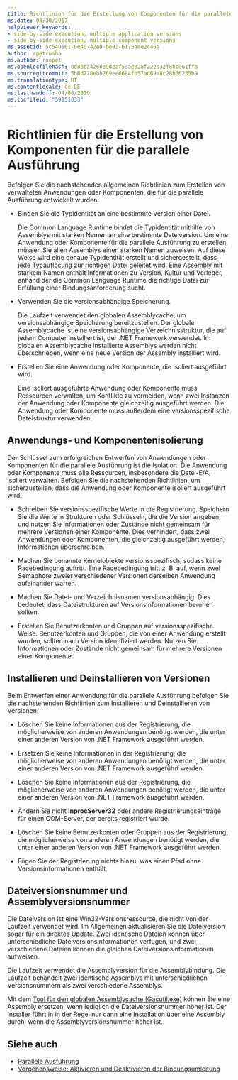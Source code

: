 ```yaml
---
title: Richtlinien für die Erstellung von Komponenten für die parallele Ausführung
ms.date: 03/30/2017
helpviewer_keywords:
- side-by-side execution, multiple application versions
- side-by-side execution, multiple component versions
ms.assetid: 5c540161-6e40-42e9-be92-6175aee2c46a
author: rpetrusha
ms.author: ronpet
ms.openlocfilehash: 0e88ba4260e9deaf53ae828f222d32f8ece61ffa
ms.sourcegitcommit: 5b6d778ebb269ee6684fb57ad69a8c28b06235b9
ms.translationtype: HT
ms.contentlocale: de-DE
ms.lasthandoff: 04/08/2019
ms.locfileid: "59151033"
---
```

# <a name="guidelines-for-creating-components-for-side-by-side-execution"></a>Richtlinien für die Erstellung von Komponenten für die parallele Ausführung
Befolgen Sie die nachstehenden allgemeinen Richtlinien zum Erstellen von verwalteten Anwendungen oder Komponenten, die für die parallele Ausführung entwickelt wurden:  
  
-   Binden Sie die Typidentität an eine bestimmte Version einer Datei.  
  
     Die Common Language Runtime bindet die Typidentität mithilfe von Assemblys mit starken Namen an eine bestimmte Dateiversion. Um eine Anwendung oder Komponente für die parallele Ausführung zu erstellen, müssen Sie allen Assemblys einen starken Namen zuweisen. Auf diese Weise wird eine genaue Typidentität erstellt und sichergestellt, dass jede Typauflösung zur richtigen Datei geleitet wird. Eine Assembly mit starkem Namen enthält Informationen zu Version, Kultur und Verleger, anhand der die Common Language Runtime die richtige Datei zur Erfüllung einer Bindungsanforderung sucht.  
  
-   Verwenden Sie die versionsabhängige Speicherung.  
  
     Die Laufzeit verwendet den globalen Assemblycache, um versionsabhängige Speicherung bereitzustellen. Der globale Assemblycache ist eine versionsabhängige Verzeichnisstruktur, die auf jedem Computer installiert ist, der .NET Framework verwendet. Im globalen Assemblycache installierte Assemblys werden nicht überschrieben, wenn eine neue Version der Assembly installiert wird.  
  
-   Erstellen Sie eine Anwendung oder Komponente, die isoliert ausgeführt wird.  
  
     Eine isoliert ausgeführte Anwendung oder Komponente muss Ressourcen verwalten, um Konflikte zu vermeiden, wenn zwei Instanzen der Anwendung oder Komponente gleichzeitig ausgeführt werden. Die Anwendung oder Komponente muss außerdem eine versionsspezifische Dateistruktur verwenden.  
  
## <a name="application-and-component-isolation"></a>Anwendungs- und Komponentenisolierung  
 Der Schlüssel zum erfolgreichen Entwerfen von Anwendungen oder Komponenten für die parallele Ausführung ist die Isolation. Die Anwendung oder Komponente muss alle Ressourcen, insbesondere die Datei-E/A, isoliert verwalten. Befolgen Sie die nachstehenden Richtlinien, um sicherzustellen, dass die Anwendung oder Komponente isoliert ausgeführt wird:  
  
-   Schreiben Sie versionsspezifische Werte in die Registrierung. Speichern Sie die Werte in Strukturen oder Schlüsseln, die die Version angeben, und nutzen Sie Informationen oder Zustände nicht gemeinsam für mehrere Versionen einer Komponente. Dies verhindert, dass zwei Anwendungen oder Komponenten, die gleichzeitig ausgeführt werden, Informationen überschreiben.  
  
-   Machen Sie benannte Kernelobjekte versionsspezifisch, sodass keine Racebedingung auftritt. Eine Racebedingung tritt z. B. auf, wenn zwei Semaphore zweier verschiedener Versionen derselben Anwendung aufeinander warten.  
  
-   Machen Sie Datei- und Verzeichnisnamen versionsabhängig. Dies bedeutet, dass Dateistrukturen auf Versionsinformationen beruhen sollten.  
  
-   Erstellen Sie Benutzerkonten und Gruppen auf versionsspezifische Weise. Benutzerkonten und Gruppen, die von einer Anwendung erstellt wurden, sollten nach Version identifiziert werden. Nutzen Sie Informationen oder Zustände nicht gemeinsam für mehrere Versionen einer Komponente.  
  
## <a name="installing-and-uninstalling-versions"></a>Installieren und Deinstallieren von Versionen  
 Beim Entwerfen einer Anwendung für die parallele Ausführung befolgen Sie die nachstehenden Richtlinien zum Installieren und Deinstallieren von Versionen:  
  
-   Löschen Sie keine Informationen aus der Registrierung, die möglicherweise von anderen Anwendungen benötigt werden, die unter einer anderen Version von .NET Framework ausgeführt werden.  
  
-   Ersetzen Sie keine Informationen in der Registrierung, die möglicherweise von anderen Anwendungen benötigt werden, die unter einer anderen Version von .NET Framework ausgeführt werden.  
  
-   Löschen Sie keine Informationen aus der Registrierung, die möglicherweise von anderen Anwendungen benötigt werden, die unter einer anderen Version von .NET Framework ausgeführt werden.  
  
-   Ändern Sie nicht **InprocServer32** oder andere Registrierungseinträge für einen COM-Server, der bereits registriert wurde.  
  
-   Löschen Sie keine Benutzerkonten oder Gruppen aus der Registrierung, die möglicherweise von anderen Anwendungen benötigt werden, die unter einer anderen Version von .NET Framework ausgeführt werden.  
  
-   Fügen Sie der Registrierung nichts hinzu, was einen Pfad ohne Versionsinformationen enthält.  
  
## <a name="file-version-number-and-assembly-version-number"></a>Dateiversionsnummer und Assemblyversionsnummer  
 Die Dateiversion ist eine Win32-Versionsressource, die nicht von der Laufzeit verwendet wird. Im Allgemeinen aktualisieren Sie die Dateiversion sogar für ein direktes Update. Zwei identische Dateien können über unterschiedliche Dateiversionsinformationen verfügen, und zwei verschiedene Dateien können die gleichen Dateiversionsinformationen aufweisen.  
  
 Die Laufzeit verwendet die Assemblyversion für die Assemblybindung. Die Laufzeit behandelt zwei identische Assemblys mit unterschiedlichen Versionsnummern als zwei verschiedene Assemblys.  
  
 Mit dem [Tool für den globalen Assemblycache (Gacutil.exe)](../../../docs/framework/tools/gacutil-exe-gac-tool.md) können Sie eine Assembly ersetzen, wenn lediglich die Dateiversionsnummer höher ist. Der Installer führt in in der Regel nur dann eine Installation über eine Assembly durch, wenn die Assemblyversionsnummer höher ist.  
  
## <a name="see-also"></a>Siehe auch

- [Parallele Ausführung](../../../docs/framework/deployment/side-by-side-execution.md)
- [Vorgehensweise: Aktivieren und Deaktivieren der Bindungsumleitung](../../../docs/framework/configure-apps/how-to-enable-and-disable-automatic-binding-redirection.md)
